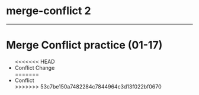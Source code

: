 # merge-conflict 2
<hr>
<h1> Merge Conflict practice (01-17) </h1>
<ul> 
<<<<<<< HEAD
  <li> Conflict Change</li>
=======
  <li> Conflict </li>
>>>>>>> 53c7be150a7482284c7844964c3d13f022bf0670
</ul>
